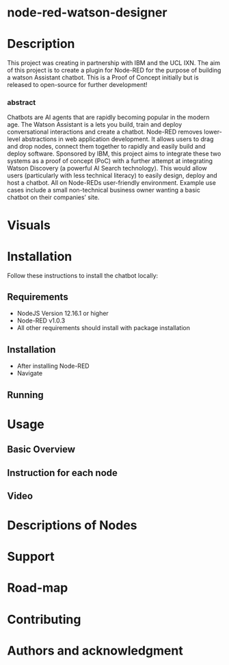 # node-red-watson-designer

# Description

This project was creating in partnership with IBM and the UCL IXN. The aim of this project is to create a plugin for 
Node-RED for the purpose of building a watson Assistant chatbot. This is a Proof of Concept initially but is released 
to open-source for further development! 

### abstract 
Chatbots are AI agents that are rapidly becoming popular in the modern age. 
The Watson Assistant is a lets you build, train and deploy conversational interactions and create a chatbot. 
Node-RED removes lower-level abstractions in web application development. It allows users to drag and drop nodes, connect
them together to rapidly and easily build and deploy software. Sponsored by IBM, this project aims to integrate these two 
systems as a proof of concept (PoC) with a further attempt at integrating Watson Discovery (a powerful AI Search technology).
This would allow users (particularly with less technical literacy) to easily design, deploy and host a chatbot. All on Node-REDs user-friendly environment.
Example use cases include a small non-technical business owner wanting a basic chatbot on their companies’ site. 

# Visuals

# Installation
Follow these instructions to install the chatbot locally:

## Requirements

* NodeJS Version 12.16.1 or higher
* Node-RED v1.0.3 
* All other requirements should install with package installation

## Installation

* After installing Node-RED
* Navigate  


## Running

# Usage

## Basic Overview 

## Instruction for each node

## Video

# Descriptions of Nodes

# Support

# Road-map

# Contributing

# Authors and acknowledgment
